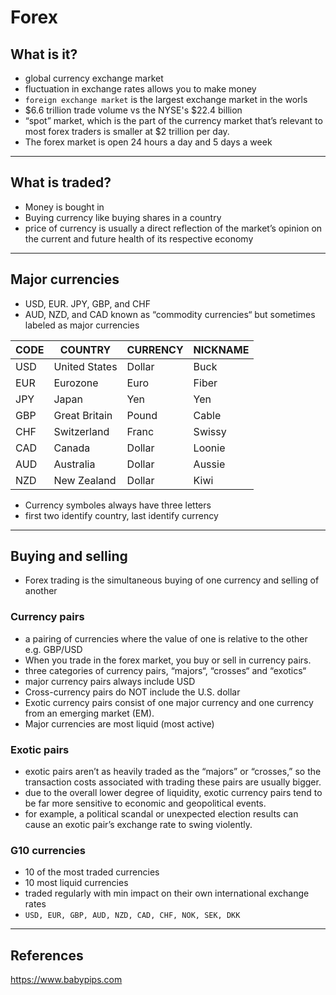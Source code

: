 # Forex




## What is it?
- global currency exchange market
- fluctuation in exchange rates allows you to make money
- `foreign exchange market` is the largest exchange market in the worls
- $6.6 trillion trade volume vs the NYSE's $22.4 billion
- “spot” market, which is the part of the currency market that’s relevant to most forex traders is smaller at $2 trillion per day.
- The forex market is open 24 hours a day and 5 days a week


---


## What is traded?
- Money is bought in 
- Buying currency like buying shares in a country
- price of currency is usually a direct reflection of the market’s opinion on the current and future health of its respective economy


---


## Major currencies
- USD, EUR. JPY, GBP, and CHF
- AUD, NZD, and CAD known as “commodity currencies“ but sometimes labeled as major currencies 

| CODE | COUNTRY | CURRENCY	| NICKNAME 
|- |- |- |- 
|USD | United States | Dollar	| Buck
|EUR | Eurozone	| Euro | Fiber
|JPY | Japan | Yen | Yen
|GBP | Great Britain | Pound | Cable
|CHF | Switzerland | Franc | Swissy
|CAD | Canada	| Dollar | Loonie
|AUD | Australia | Dollar	| Aussie
|NZD | New Zealand | Dollar	| Kiwi

- Currency symboles always have three letters
- first two identify country, last identify currency


---


## Buying and selling
- Forex trading is the simultaneous buying of one currency and selling of another

### Currency pairs
- a pairing of currencies where the value of one is relative to the other e.g. GBP/USD
- When you trade in the forex market, you buy or sell in currency pairs.
- three categories of currency pairs, “majors“, “crosses“ and “exotics“
- major currency pairs always include USD
- Cross-currency pairs do NOT include the U.S. dollar
- Exotic currency pairs consist of one major currency and one currency from an emerging market (EM).
- Major currencies are most liquid (most active)

### Exotic pairs
- exotic pairs aren’t as heavily traded as the “majors” or “crosses,” so the transaction costs associated with trading these pairs are usually bigger.
- due to the overall lower degree of liquidity, exotic currency pairs tend to be far more sensitive to economic and geopolitical events.
- for example, a political scandal or unexpected election results can cause an exotic pair’s exchange rate to swing violently.

### G10 currencies
- 10 of the most traded currencies
- 10 most liquid currencies
- traded regularly with min impact on  their own international exchange rates
- `USD, EUR, GBP, AUD, NZD, CAD, CHF, NOK, SEK, DKK`


---


## References
  https://www.babypips.com